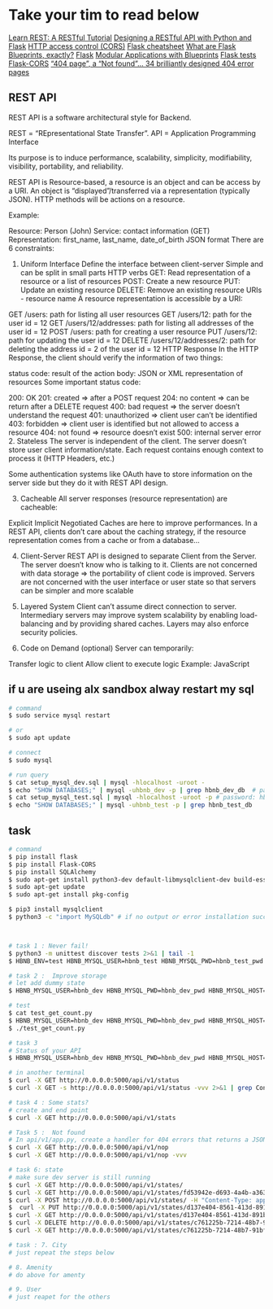 # Take your tim to read below

[Learn REST: A RESTful Tutorial](https://www.restapitutorial.com/)
[Designing a RESTful API with Python and Flask](https://blog.miguelgrinberg.com/post/designing-a-restful-api-with-python-and-flask)
[HTTP access control (CORS)](https://developer.mozilla.org/en-US/docs/Web/HTTP/CORS)
[Flask cheatsheet](https://s3.amazonaws.com/intranet-projects-files/holbertonschool-higher-level_programming+/301/flask_cheatsheet.pdf)
[What are Flask Blueprints, exactly?](https://stackoverflow.com/questions/24420857/what-are-flask-blueprints-exactly)
[Flask](https://palletsprojects.com/projects/flask/)
[Modular Applications with Blueprints](https://flask.palletsprojects.com/en/1.1.x/blueprints/)
[Flask tests](https://flask.palletsprojects.com/en/1.1.x/testing/)
[Flask-CORS](https://flask-cors.readthedocs.io/en/latest/)
[“404 page”, a “Not found”… 34 brilliantly designed 404 error pages](https://www.creativebloq.com/web-design/best-404-pages-812505)

## REST API

REST API is a software architectural style for Backend.

REST = “REpresentational State Transfer”. API = Application Programming Interface

Its purpose is to induce performance, scalability, simplicity, modifiability, visibility, portability, and reliability.

REST API is Resource-based, a resource is an object and can be access by a URI. An object is “displayed”/transferred via a representation (typically JSON). HTTP methods will be actions on a resource.

Example:

Resource: Person (John)
Service: contact information (GET)
Representation:
first_name, last_name, date_of_birth
JSON format
There are 6 constraints:

1. Uniform Interface
Define the interface between client-server
Simple and can be split in small parts
HTTP verbs
GET:
Read representation of a resource or a list of resources
POST:
Create a new resource
PUT:
Update an existing resource
DELETE:
Remove an existing resource
URIs - resource name
A resource representation is accessible by a URI:

GET /users: path for listing all user resources
GET /users/12: path for the user id = 12
GET /users/12/addresses: path for listing all addresses of the user id = 12
POST /users: path for creating a user resource
PUT /users/12: path for updating the user id = 12
DELETE /users/12/addresses/2: path for deleting the address id = 2 of the user id = 12
HTTP Response
In the HTTP Response, the client should verify the information of two things:

status code: result of the action
body: JSON or XML representation of resources
Some important status code:

200: OK
201: created => after a POST request
204: no content => can be return after a DELETE request
400: bad request => the server doesn’t understand the request
401: unauthorized => client user can’t be identified
403: forbidden => client user is identified but not allowed to access a resource
404: not found => resource doesn’t exist
500: internal server error
2. Stateless
The server is independent of the client. The server doesn’t store user client information/state. Each request contains enough context to process it (HTTP Headers, etc.)

Some authentication systems like OAuth have to store information on the server side but they do it with REST API design.

3. Cacheable
All server responses (resource representation) are cacheable:

Explicit
Implicit
Negotiated
Caches are here to improve performances. In a REST API, clients don’t care about the caching strategy, if the resource representation comes from a cache or from a database…

4. Client-Server
REST API is designed to separate Client from the Server. The server doesn’t know who is talking to it. Clients are not concerned with data storage => the portability of client code is improved. Servers are not concerned with the user interface or user state so that servers can be simpler and more scalable

5. Layered System
Client can’t assume direct connection to server. Intermediary servers may improve system scalability by enabling load-balancing and by providing shared caches. Layers may also enforce security policies.

6. Code on Demand (optional)
Server can temporarily:

Transfer logic to client
Allow client to execute logic
Example: JavaScript

## if u are useing alx sandbox alway restart my sql

```bash
# command
$ sudo service mysql restart

# or 
$ sudo apt update

# connect
$ sudo mysql

# run query
$ cat setup_mysql_dev.sql | mysql -hlocalhost -uroot -
$ echo "SHOW DATABASES;" | mysql -uhbnb_dev -p | grep hbnb_dev_db  # password: 
$ cat setup_mysql_test.sql | mysql -hlocalhost -uroot -p # password: hbnb_test_pwd
$ echo "SHOW DATABASES;" | mysql -uhbnb_test -p | grep hbnb_test_db
```

## task

```bash
# command 
$ pip install flask
$ pip install Flask-CORS
$ pip install SQLAlchemy
$ sudo apt-get install python3-dev default-libmysqlclient-dev build-essential
$ sudo apt-get update
$ sudo apt-get install pkg-config

$ pip3 install mysqlclient
$ python3 -c "import MySQLdb" # if no output or error installation succeful



# task 1 : Never fail!
$ python3 -m unittest discover tests 2>&1 | tail -1
$ HBNB_ENV=test HBNB_MYSQL_USER=hbnb_test HBNB_MYSQL_PWD=hbnb_test_pwd HBNB_MYSQL_HOST=localhost HBNB_MYSQL_DB=hbnb_test_db HBNB_TYPE_STORAGE=db python3 -m unittest discover tests 2>&1 /dev/null | tail -n 1

# task 2 :  Improve storage
# let add dummy state 
$ HBNB_MYSQL_USER=hbnb_dev HBNB_MYSQL_PWD=hbnb_dev_pwd HBNB_MYSQL_HOST=localhost HBNB_MYSQL_DB=hbnb_dev_db HBNB_TYPE_STORAGE=db ./add_states.py

# test 
$ cat test_get_count.py
$ HBNB_MYSQL_USER=hbnb_dev HBNB_MYSQL_PWD=hbnb_dev_pwd HBNB_MYSQL_HOST=localhost HBNB_MYSQL_DB=hbnb_dev_db HBNB_TYPE_STORAGE=db ./test_get_count.py 
$ ./test_get_count.py 

# task 3
# Status of your API
$ HBNB_MYSQL_USER=hbnb_dev HBNB_MYSQL_PWD=hbnb_dev_pwd HBNB_MYSQL_HOST=localhost HBNB_MYSQL_DB=hbnb_dev_db HBNB_TYPE_STORAGE=db HBNB_API_HOST=0.0.0.0 HBNB_API_PORT=5000 python3 -m api.v1.app

# in another terminal
$ curl -X GET http://0.0.0.0:5000/api/v1/status
$ curl -X GET -s http://0.0.0.0:5000/api/v1/status -vvv 2>&1 | grep Content-Type

# task 4 : Some stats?
# create and end point
$ curl -X GET http://0.0.0.0:5000/api/v1/stats

# Task 5 :  Not found
# In api/v1/app.py, create a handler for 404 errors that returns a JSON-formatted 404 status code response. The content should be: "error": "Not found"
$ curl -X GET http://0.0.0.0:5000/api/v1/nop
$ curl -X GET http://0.0.0.0:5000/api/v1/nop -vvv

# task 6: state
# make sure dev server is still running
$ curl -X GET http://0.0.0.0:5000/api/v1/states/
$ curl -X GET http://0.0.0.0:5000/api/v1/states/fd53942e-d693-4a4b-a363-9a50a1c3ae2c
$ curl -X POST http://0.0.0.0:5000/api/v1/states/ -H "Content-Type: application/json" -d '{"name": "California"}' -vvv
$  curl -X PUT http://0.0.0.0:5000/api/v1/states/d137e404-8561-413d-891b-a0004061e600 -H "Content-Type: application/json" -d '{"name": "California is so cool"}'
$ curl -X GET http://0.0.0.0:5000/api/v1/states/d137e404-8561-413d-891b-a0004061e600
$ curl -X DELETE http://0.0.0.0:5000/api/v1/states/c761225b-7214-48b7-91bf-33f89168c9ce
$ curl -X GET http://0.0.0.0:5000/api/v1/states/c761225b-7214-48b7-91bf-33f89168c9ce

# task : 7. City
# just repeat the steps below

# 8. Amenity
# do above for amenty

# 9. User
# just reapet for the others
```
